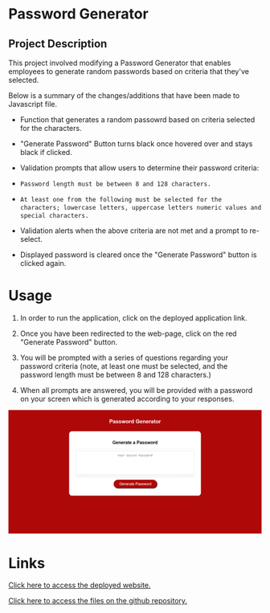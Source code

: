 # Password Generator

## Project Description 

This project involved modifying a Password Generator that enables employees to generate random passwords based on criteria that they've selected. 

Below is a summary of the changes/additions that have been made to Javascript file.

* Function that generates a random passowrd based on criteria selected for the characters. 

* "Generate Password" Button turns black once hovered over and stays black if clicked.

* Validation prompts that allow users to determine their password criteria:

*     Password length must be between 8 and 128 characters. 
*     At least one from the following must be selected for the characters; lowercase letters, uppercase letters numeric values and special characters. 

* Validation alerts when the above criteria are not met and a prompt to re-select.

* Displayed password is cleared once the "Generate Password" button is clicked again.

# Usage

1. In order to run the application, click on the deployed application link.

2. Once you have been redirected to the web-page, click on the red "Generate Password" button.

3. You will be prompted with a series of questions regarding your password criteria (note, at least one must be selected, and the password length must be between 8 and 128 characters.)

4. When all prompts are answered, you will be provided with a password on your screen which is generated according to your responses.


![Website Screenshot](passwordgeneratorscreenshot.png)

# Links
[Click here to access the deployed website.](https://fadumaabdi.github.io/passwordGenerator/index.html)

[Click here to access the files on the github repository.](https://github.com/fadumaabdi/passwordGenerator)

